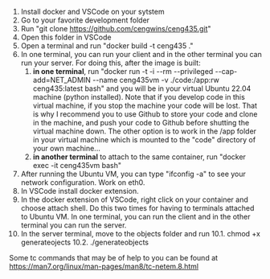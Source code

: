
1. Install docker and VSCode on your sytstem
2. Go to your favorite development folder
3. Run "git clone https://github.com/cengwins/ceng435.git"
4. Open this folder in VSCode
5. Open a terminal and run "docker build -t ceng435 ."
6. In one terminal, you can run your client and in the other terminal you can run your server. For doing this, after the image is built:
   1. **in one terminal**, run "docker run -t -i --rm --privileged --cap-add=NET_ADMIN --name ceng435vm -v ./code:/app:rw ceng435:latest bash" and you will be in your virtual Ubuntu 22.04 machine (python installed). Note that if you develop code in this virtual machine, if you stop the machine your code will be lost. That is why I recommend you to use Github to store your code and clone in the machine, and push your code to Github before shutting the virtual machine down. The other option is to work in the /app folder in your virtual machine which is mounted to the "code" directory of your own machine...
   2. **in another terminal** to attach to the same container, run "docker exec -it ceng435vm bash"
7. After running the Ubuntu VM, you can type "ifconfig -a" to see your network configuration. Work on eth0.
8. In VSCode install docker extension.
9. In the docker extension of VSCode, right click on your container and choose attach shell. Do this two times for having to terminals attached to Ubuntu VM. In one terminal, you can run the client and in the other terminal you can run the server.
10. In the server terminal, move to the objects folder and run
    10.1. chmod +x generateojects
    10.2. ./generateobjects

Some tc commands that may be of help to you can be found at https://man7.org/linux/man-pages/man8/tc-netem.8.html

